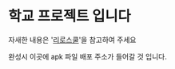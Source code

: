 # 학교 프로젝트 입니다

자새한 내용은 '[리로스쿨](https://kumho.riroschool.kr/portfolio.php?club=index&action=view&db=1551&page=1&cate=102543&cls=&my_kind=&sort=uidup&uid=235720&inum=0&key=&key2=&s1=&s2=)'을 참고하여 주세요 

완성시 이곳에 apk 파일 배포 주소가 들어갈 것 입니다.

